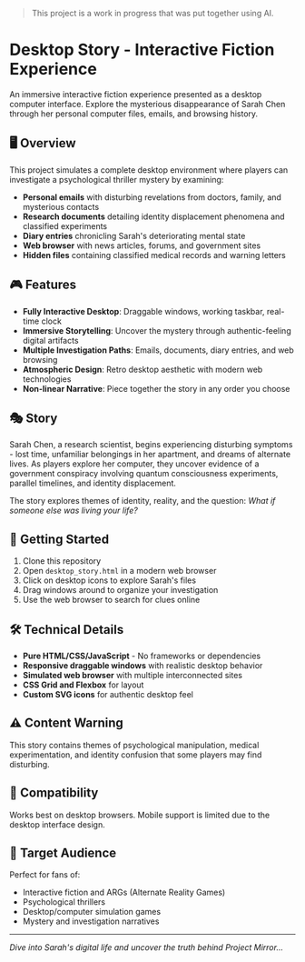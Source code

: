> This project is a work in progress that was put together using AI.

# Desktop Story - Interactive Fiction Experience

An immersive interactive fiction experience presented as a desktop computer interface. Explore the mysterious disappearance of Sarah Chen through her personal computer files, emails, and browsing history.

## 🖥️ Overview

This project simulates a complete desktop environment where players can investigate a psychological thriller mystery by examining:

- **Personal emails** with disturbing revelations from doctors, family, and mysterious contacts
- **Research documents** detailing identity displacement phenomena and classified experiments
- **Diary entries** chronicling Sarah's deteriorating mental state
- **Web browser** with news articles, forums, and government sites
- **Hidden files** containing classified medical records and warning letters

## 🎮 Features

- **Fully Interactive Desktop**: Draggable windows, working taskbar, real-time clock
- **Immersive Storytelling**: Uncover the mystery through authentic-feeling digital artifacts
- **Multiple Investigation Paths**: Emails, documents, diary entries, and web browsing
- **Atmospheric Design**: Retro desktop aesthetic with modern web technologies
- **Non-linear Narrative**: Piece together the story in any order you choose

## 🎭 Story

Sarah Chen, a research scientist, begins experiencing disturbing symptoms - lost time, unfamiliar belongings in her apartment, and dreams of alternate lives. As players explore her computer, they uncover evidence of a government conspiracy involving quantum consciousness experiments, parallel timelines, and identity displacement.

The story explores themes of identity, reality, and the question: *What if someone else was living your life?*

## 🚀 Getting Started

1. Clone this repository
2. Open `desktop_story.html` in a modern web browser
3. Click on desktop icons to explore Sarah's files
4. Drag windows around to organize your investigation
5. Use the web browser to search for clues online

## 🛠️ Technical Details

- **Pure HTML/CSS/JavaScript** - No frameworks or dependencies
- **Responsive draggable windows** with realistic desktop behavior
- **Simulated web browser** with multiple interconnected sites
- **CSS Grid and Flexbox** for layout
- **Custom SVG icons** for authentic desktop feel

## ⚠️ Content Warning

This story contains themes of psychological manipulation, medical experimentation, and identity confusion that some players may find disturbing.

## 📱 Compatibility

Works best on desktop browsers. Mobile support is limited due to the desktop interface design.

## 🎯 Target Audience

Perfect for fans of:
- Interactive fiction and ARGs (Alternate Reality Games)
- Psychological thrillers
- Desktop/computer simulation games
- Mystery and investigation narratives

---

*Dive into Sarah's digital life and uncover the truth behind Project Mirror...*
